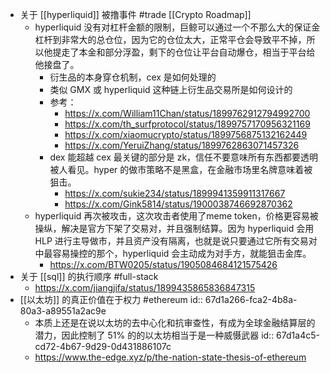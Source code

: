 - 关于 [[hyperliquid]] 被撸事件 #trade [[Crypto Roadmap]]
	- hyperliquid 没有对杠杆金额的限制，巨鲸可以通过一个不那么大的保证金杠杆到非常大的总仓位，因为它的仓位太大，正常平仓会导致平不掉，所以他提走了本金和部分浮盈，剩下的仓位让平台自动爆仓，相当于平台给他接盘了。
		- 衍生品的本身穿仓机制，cex 是如何处理的
		- 类似 GMX 或 hyperliquid 这种链上衍生品交易所是如何设计的
		- 参考：
			- https://x.com/William11Chan/status/1899762912794992700
			- https://x.com/th_surfprotocol/status/1899757170956321169
			- https://x.com/xiaomucrypto/status/1899756875132162449
			- https://x.com/YeruiZhang/status/1899762863071457326
		- dex 能超越 cex 最关键的部分是 zk，信任不要意味所有东西都要透明被人看见。hyper 的做市策略不是黑盒，在金融市场里名牌意味着被狙击。
			- https://x.com/sukie234/status/1899941359911317667
			- https://x.com/Gink5814/status/1900038746692870362
	- hyperliquid 再次被攻击，这次攻击者使用了meme token，价格更容易被操纵，解决是官方下架了交易对，并且强制结算。因为 hyperliquid 会用 HLP 进行主导做市，并且资产没有隔离，也就是说只要通过它所有交易对中最容易操控的那个，hyperliquid 会主动成为对手方，就能狙击金库。
		- https://x.com/BTW0205/status/1905084684121575426
- 关于 [[sql]] 的执行顺序  #full-stack
	- https://x.com/jiangjifa/status/1899435865836847315
- [[以太坊]] 的真正价值在于权力 #ethereum
  id:: 67d1a266-fca2-4b8a-80a3-a89551a2ac9e
	- 本质上还是在说以太坊的去中心化和抗审查性，有成为全球金融结算层的潜力，因此控制了 51% 的的以太坊相当于是一种威慑武器
	  id:: 67d1a4c5-cd72-4b67-9d29-0d431886107c
	- https://www.the-edge.xyz/p/the-nation-state-thesis-of-ethereum